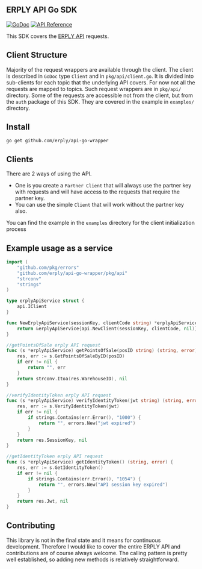 ERPLY API Go SDK
--------
[![GoDoc](https://img.shields.io/static/v1?label=godoc&message=reference&color=blue)](https://pkg.go.dev/github.com/erply/api-go-wrapper/pkg/api?tab=doc)
[![API Reference](https://img.shields.io/badge/api-reference-blue.svg)](https://learn-api.erply.com/)

This SDK covers the [ERPLY API](https://erply.com/erply-api/) requests. 

Client Structure
------
Majority of the request wrappers are available through the client.
The client is described in `GoDoc` type `Client` and in `pkg/api/client.go`. It is divided into sub-clients for each topic that the underlying API covers. 
For now not all the requests are mapped to topics. Such request wrappers are in `pkg/api/` directory. 
Some of the requests are accessible not from the client, but from the `auth` package of this SDK. They are covered in the example in `examples/` directory.

Install
-------
   `go get github.com/erply/api-go-wrapper`
   
Clients
--------
There are 2 ways of using the API. 
* One is you create a `Partner Client` that will always use the partner key with requests and will have access to the requests that require the partner key.
* You can use the simple `Client` that will work without the partner key also.

You can find the example in the `examples` directory for the client initialization process

Example usage as a service
-------
```go
import (
	"github.com/pkg/errors"
	"github.com/erply/api-go-wrapper/pkg/api"
	"strconv"
	"strings"
)

type erplyApiService struct {
	api.IClient
}

func NewErplyApiService(sessionKey, clientCode string) *erplyApiService {
	return &erplyApiService{api.NewClient(sessionKey, clientCode, nil)}
}

//getPointsOfSale erply API request
func (s *erplyApiService) getPointsOfSale(posID string) (string, error) {
	res, err := s.GetPointsOfSaleByID(posID)
	if err != nil {
		return "", err
	}
	return strconv.Itoa(res.WarehouseID), nil
}

//verifyIdentityToken erply API request
func (s *erplyApiService) verifyIdentityToken(jwt string) (string, error) {
	res, err := s.VerifyIdentityToken(jwt)
	if err != nil {
		if strings.Contains(err.Error(), "1000") {
			return "", errors.New("jwt expired")
		}
	}
	return res.SessionKey, nil
}

//getIdentityToken erply API request
func (s *erplyApiService) getIdentityToken() (string, error) {
	res, err := s.GetIdentityToken()
	if err != nil {
		if strings.Contains(err.Error(), "1054") {
			return "", errors.New("API session key expired")
		}
	}
	return res.Jwt, nil
}
```

Contributing
-------
This library is not in the final state and it means for continuous development. Therefore I would like to cover the entire ERPLY API and contributions are of course always welcome. The calling pattern is pretty well established, so adding new methods is relatively straightforward. 


